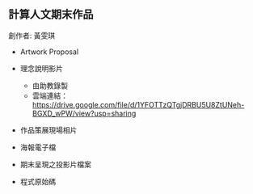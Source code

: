 ## 計算人文期末作品
創作者: 黃雯琪 

* Artwork Proposal

* 理念說明影片 
  * 由助教錄製
  * 雲端連結：https://drive.google.com/file/d/1YFOTTzQTgjDRBU5U8ZtUNeh-BGXD_wPW/view?usp=sharing
* 作品策展現場相片

* 海報電子檔


* 期末呈現之投影片檔案


* 程式原始碼


